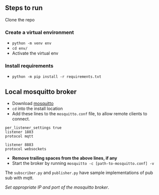 
## Steps to run
Clone the repo
### Create a virtual environment
* `python -m venv env`
* `cd env/`
* Activate the virtual env
### Install requirements
* `python -m pip install -r requirements.txt`

## Local mosquitto broker
* Download [mosquitto]([mosquitto](https://mosquitto.org/download/))
* `cd` into the install location
* Add these lines to the `mosquitto.conf` file, to allow remote clients to connect. 
```
per_listener_settings true
listener 1883
protocol mqtt

listener 8883
protocol websockets
```

* **Remove trailing spaces from the above lines, if any**
* Start the broker by running `mosquitto -c [path-to-mosquitto.conf] -v`


The `subscriber.py` and `publisher.py` have sample implementations of pub sub with mqtt.  

_Set appropriate IP and port of the mosquitto broker_.  